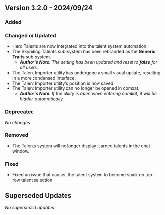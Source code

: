 ## Version 3.2.0 - 2024/09/24

### Added
### Changed or Updated
- Hero Talents are now integrated into the talent system automation.
- The Skyriding Talents sub-system has been rebranded as the **Generic Traits** sub-system.
  - _**Author's Note**: The setting has been updated and reset to **false** for all users._
- The Talent Importer utility has undergone a small visual update, resulting in a more condensed interface.
- The Talent Importer utility's position is now saved.
- The Talent Importer utility can no longer be opened in combat.
  - _**Author's Note**: If the utility is open when entering combat, it will be hidden automatically._
### Deprecated
_No changes_
### Removed
- The Talents system will no longer display learned talents in the chat window.
### Fixed
- Fixed an issue that caused the talent system to become stuck on top-row talent selection.

## Superseded Updates
_No superseded updates_